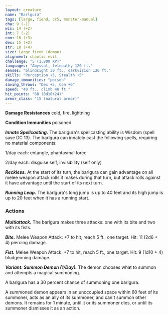 ```yaml
---
layout: creature
name: "Barlgura"
tags: [large, fiend, cr5, monster-manual]
cha: 9 (-1)
wis: 14 (+2)
int: 7 (-2)
con: 16 (+3)
dex: 15 (+2)
str: 18 (+4)
size: Large fiend (demon)
alignment: chaotic evil
challenge: "5 (1,800 XP)"
languages: "Abyssal, telepathy 120 ft."
senses: "blindsight 30 ft., darkvision 120 ft."
skills: "Perception +5, Stealth +5"
damage_immunities: "poison"
saving_throws: "Dex +5, Con +6"
speed: "40 ft., climb 40 ft."
hit_points: "68 (8d10+24)"
armor_class: "15 (natural armor)"
---
```


**Damage Resistances** cold, fire, lightning

**Condition Immunities** poisoned

***Innate Spellcasting.*** The barlgura's spellcasting ability is Wisdom (spell save DC 13). The barlgura can innately cast the following spells, requiring no material components:

1/day each: entangle, phantasmal force

2/day each: disguise self, invisibility (self only)

***Reckless.*** At the start of its turn, the barlgura can gain advantage on all melee weapon attack rolls it makes during that turn, but attack rolls against it have advantage until the start of its next turn.

***Running Leap.*** The barlgura's long jump is up to 40 feet and its high jump is up to 20 feet when it has a running start.

### Actions

***Multiattack.*** The barlgura makes three attacks: one with its bite and two with its fists.

***Bite.*** Melee Weapon Attack: +7 to hit, reach 5 ft., one target. Hit: 11 (2d6 + 4) piercing damage.

***Fist.*** Melee Weapon Attack: +7 to hit, reach 5 ft., one target. Hit: 9 (1d10 + 4) bludgeoning damage.

***Variant: Summon Demon (1/Day).*** The demon chooses what to summon and attempts a magical summoning.

A barlgura has a 30 percent chance of summoning one barlgura.

A summoned demon appears in an unoccupied space within 60 feet of its summoner, acts as an ally of its summoner, and can't summon other demons. It remains for 1 minute, until it or its summoner dies, or until its summoner dismisses it as an action.
